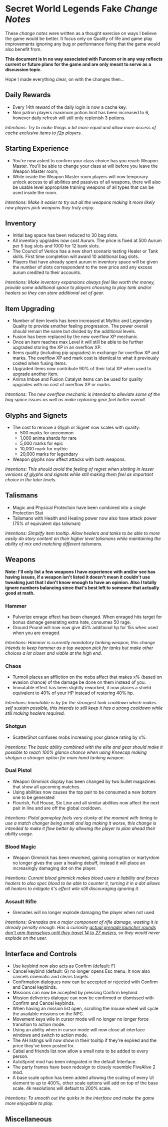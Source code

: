 # Secret World Legends **Fake** _Change Notes_

These _change notes_ were written as a thought exercise on ways I believe the  game would be better. It focus only on Quality of life and game play improvements ignoring any bug or performance fixing that the game would also benefit from.

**This document is in no way associated with Funcom or in any way reflects current or future plans for the game and are only meant to serve as a discussion topic.**

Hope I made everything clear, on with the changes then...

## Daily Rewards

* Every 14th reward of the daily login is now a cache key.
* Non patron players maximum potion limit has been increased to 6, however daily refresh will still only replenish 3 potions.

_Intentions: Try to make things a bit more equal and allow more access of cache exclusive items to f2p players._

## Starting Experience

* You're now asked to confirm your class choice has you reach Weapon Master. You'll be able to change your class at will before you leave the Weapon Master room;
* While inside the Weapon Master room players will now temporary unlock access to all abilities and passives of all weapons, there will also be usable level appropriate training weapons of all types that can be used inside the room.

_Intentions: Make it easier to try out all the weapons making it more likely new players pick weapons they truly enjoy._

## Inventory

* Initial bag space has been reduced to 30 bag slots.
* All inventory upgrades now cost Aurum. The price is fixed at 500 Aurum per 5 bag slots and 1000 for 12 bank slots.
* The Council of Venice has a new short scenario testing Healer or Tank skills. First time completion will award 10 additional bag slots.
* Players that have already spent aurum in inventory space will be given the number of slots correspondent to the new price and any excess aurum credited to their accounts.

_Intentions: Make inventory expansions always feel like worth the money, provide some additional space to players choosing to play tank and/or healers so they can store additional set of gear._

## Item Upgrading

* Number of item levels has been increased at Mythic and Legendary Quality to provide smother feeling progression. The power overall should remain the same but divided by the additional levels.
* Fusion has been replaced by the new overflow XP mechanic.
* Once an item reaches max Level it will still be able to be further upgraded storing the XP in an overflow XP.
* Items quality (including pip upgrades) in exchange for overflow XP and marks. The overflow XP and mark cost is identical to what it previously costed when fusing items.
* Upgraded items now contribute 90% of their total XP when used to upgrade another item.
* Anima Imbue and Fusion Catalyst items can be used for quality upgrades with no cost of overflow XP or marks.

_Intentions: The new overflow mechanic is intended to alleviate some of the bag space issues as well as make replacing gear feel better overall._

## Glyphs and Signets

* The cost to remove a Glyph or Signet now scales with quality:
  * 500 marks for uncommon
  * 1,000 anima shards for rare
  * 5,000 marks for epic
  * 10,000 mark for mythic
  * 20,000 marks for legendary
* Weapon glyphs now affect attacks with both weapons.

_Intentions: This should avoid the feeling of regret when slotting in lesser versions of glyphs and signets while still making them feel as important choice in the later levels._

## Talismans

* Magic and Physical Protection have been combined into a single Protection Stat
* Talismans with Health and Healing power now also have attack power (75% of equivalent dps talisman)

_Intentions: Simplify item tooltip. Allow healers and tanks to be able to more easily do story content on their higher level talismans while maintaining the ability of mix and matching different talismans._

## Weapons

**Note: I'll only list a few weapons I have experience with and/or see has having issues, if a weapon isn't listed it doesn't mean it couldn't use tweaking just that I don't know enough to have an opinion. Also I totally ignore numbers balancing since that's best left to someone that actually good at math.**

### Hammer

* Pulverize enrage effect has been changed. When enraged hits target for bonus damage generating extra hate, consumes 50 rage.
* Ground Pound will now now give 45% additional hp for 15s when used when you are enraged.

_Intentions: Hammer is currently mandatory tanking weapon, this change intends to keep hammer as a top weapon pick for tanks but make other choices a lot closer and viable at the high end._

### Chaos

* Turmoil places an affliction on the mobs affect that makes x% (based on evasion chance) of the damage be done on them instead of you.
* Immutable effect has been slightly reworked, it now places a shield equivalent to 40% of your HP instead of restoring 40% hp.

_Intentions: Immutable is by far the strongest tank cooldown which makes self sustain possible, this intends to still keep it has a strong cooldown while still making healers required._

### Shotgun

* ScatterShot confuses mobs increasing your glance rating by x%.

_Intentions: The basic ability combined with the elite and gear should make it possible to reach 100% glance chance when using Kneecap making shotgun a stronger option for main hand tanking weapon._

### Dual Pistol

* Weapon Gimmick display has been changed by two bullet magazines that show all upcoming matches.
* Using abilities now causes the top pair to be consumed a new bottom one to be generated
* Flourish, Full House, Six Line and all similar abilities now affect the next pair in line and are off the global cooldown.

_Intentions: Pistol gameplay feels very clunky at the moment with timing to use a match changer being small and lag making it worse, this change is intended to make it flow better by allowing the player to plan ahead their ability usage._

### Blood Magic

* Weapon Gimmick has been reworked, gaining corruption or martyrdom no longer gives the user a healing debuff, instead it will place an increasingly damaging dot on the player.

_Intentions: Current blood gimmick makes blood users a liability and forces healers to also spec blood to be able to counter it, turning it in a dot allows all healers to mitigate it's effect wile still discouraging ignoring it._

### Assault Rifle

* Grenades will no longer explode damaging the player when not used

_Intentions: Grenades are a major component of rifle damage, wasting it is already penalty enough. Has a curiosity [actual grenade launcher rounds don't arm themselves until they travel 14 to 27 meters](https://en.wikipedia.org/wiki/M203_grenade_launcher#Rounds), so they would never explode on the user._

## Interface and Controls

* Use keybind now also acts as Confirm (default: F)
* Cancel keybind (default: G) no longer opens Esc menu. It now also cancels cinematic and clears targets.
* Confirmation dialogues now can be accepted or rejected with Confirm and Cancel keybinds.
* Missions can now be accepted by pressing Confirm keybind.
* Mission deliveries dialogue can now be confirmed or dismissed with Confirm and Cancel keybinds.
* When having an mission list open, scrolling the mouse wheel will cycle the available missions on the NPC.
* Movement keys wile in cursor mode will no longer no longer force transition to action mode.
* Using an ability when in cursor mode will now close all interface windows and switch to action mode.
* The AH listings will now show in their tooltip if they're expired and the price they've been posted for.
* Cabal and friends list now allow a small note to be added to every person.
* AutoSprint mod has been integrated in the default Interface.
* The party frames have been redesign to closely resemble FiveAlive 2 mod.
* A base scale option has been added allowing the scaling of every UI element to up to 400%, other scale options will add on top of the base scale. 4k resolutions will default to 200% scale.

_Intentions: To smooth out the quirks in the interface and make the game more enjoyable to play._

## Miscellaneous